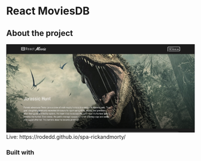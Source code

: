 # React MoviesDB

## About the project

<img src="./screen1.png" alt="cientifico screenshot" width="800">
Live: https://rodedd.github.io/spa-rickandmorty/

### Built with
